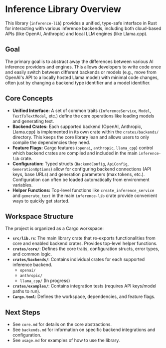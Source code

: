 # Inference Library Overview

This library (`inference-lib`) provides a unified, type-safe interface in Rust for interacting with various inference backends, including both cloud-based APIs (like OpenAI, Anthropic) and local LLM engines (like Llama.cpp).

## Goal

The primary goal is to abstract away the differences between various AI inference providers and engines. This allows developers to write code once and easily switch between different backends or models (e.g., move from OpenAI's API to a locally hosted Llama model) with minimal code changes, often just by changing a backend type identifier and a model identifier.

## Core Concepts

- **Unified Interface:** A set of common traits (`InferenceService`, `Model`, `TextToTextModel`, etc.) define the core operations like loading models and generating text.
- **Backend Crates:** Each supported backend (OpenAI, Anthropic, Llama.cpp) is implemented in its own crate within the `crates/backends/` directory. This keeps the core library lean and allows users to only compile the dependencies they need.
- **Feature Flags:** Cargo features (`openai`, `anthropic`, `llama_cpp`) control which backend crates are compiled and included in the main `inference-lib` crate.
- **Configuration:** Typed structs (`BackendConfig`, `ApiConfig`, `GenerationOptions`) allow for configuring backend connections (API keys, base URLs) and generation parameters (max tokens, etc.). Configuration can often be loaded automatically from environment variables.
- **Helper Functions:** Top-level functions like `create_inference_service` and `generate_text` in the main `inference-lib` crate provide convenient ways to quickly get started.

## Workspace Structure

The project is organized as a Cargo workspace:

- **`src/lib.rs`**: The main library crate that re-exports functionalities from core and enabled backend crates. Provides top-level helper functions.
- **`crates/core/`**: Defines the core traits, configuration structs, error types, and common logic.
- **`crates/backends/`**: Contains individual crates for each supported inference backend.
  - `openai/`
  - `anthropic/`
  - `llama_cpp/` (In progress)
- **`crates/examples/`**: Contains integration tests (requires API keys/model paths to run).
- **`Cargo.toml`**: Defines the workspace, dependencies, and feature flags.

## Next Steps

- See `core.md` for details on the core abstractions.
- See `backends.md` for information on specific backend integrations and configuration.
- See `usage.md` for examples of how to use the library. 